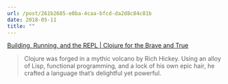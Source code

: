 ```yaml
---
url: /post/261b2685-e0ba-4caa-bfcd-da2d8c84c81b
date: 2018-05-11
title: ""
---
```


 [Building, Running, and the REPL | Clojure for the Brave and True](https://www.braveclojure.com/getting-started/)
> Clojure was forged in a mythic volcano by Rich Hickey. Using an alloy of Lisp, functional programming, and a lock of his own epic hair, he crafted a language that’s delightful yet powerful. 
